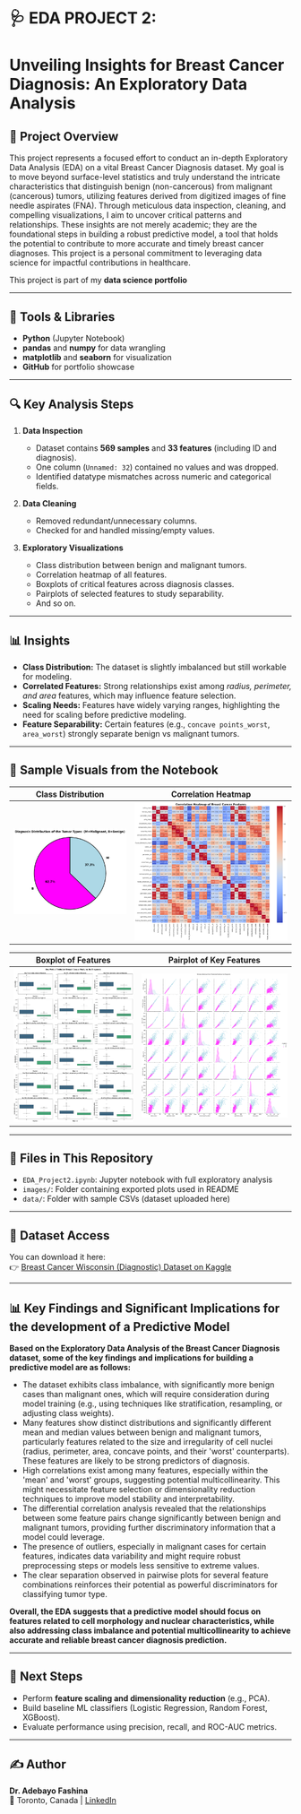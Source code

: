 # 🩺 EDA PROJECT 2:
#  Unveiling Insights for Breast Cancer Diagnosis: An Exploratory Data Analysis

## 📌 Project Overview
This project represents a focused effort to conduct an in-depth Exploratory Data Analysis (EDA) on a vital Breast Cancer Diagnosis dataset. My goal is to move beyond surface-level statistics and truly understand the intricate characteristics that distinguish benign (non-cancerous) from malignant (cancerous) tumors, utilizing features derived from digitized images of fine needle aspirates (FNA). Through meticulous data inspection, cleaning, and compelling visualizations, I aim to uncover critical patterns and relationships. These insights are not merely academic; they are the foundational steps in building a robust predictive model, a tool that holds the potential to contribute to more accurate and timely breast cancer diagnoses. This project is a personal commitment to leveraging data science for impactful contributions in healthcare.

This project is part of my **data science portfolio**

---

## 🧰 Tools & Libraries
- **Python** (Jupyter Notebook)  
- **pandas** and **numpy** for data wrangling  
- **matplotlib** and **seaborn** for visualization
- **GitHub** for portfolio showcase

---

## 🔍 Key Analysis Steps
1. **Data Inspection**
   - Dataset contains **569 samples** and **33 features** (including ID and diagnosis).
   - One column (`Unnamed: 32`) contained no values and was dropped.
   - Identified datatype mismatches across numeric and categorical fields.

2. **Data Cleaning**
   - Removed redundant/unnecessary columns.  
   - Checked for and handled missing/empty values.  

3. **Exploratory Visualizations**
   - Class distribution between benign and malignant tumors.
   - Correlation heatmap of all features.  
   - Boxplots of critical features across diagnosis classes.  
   - Pairplots of selected features to study separability.  
   - And so on.
---

## 📊 Insights
- **Class Distribution:** The dataset is slightly imbalanced but still workable for modeling.  
- **Correlated Features:** Strong relationships exist among *radius, perimeter, and area* features, which may influence feature selection.  
- **Scaling Needs:** Features have widely varying ranges, highlighting the need for scaling before predictive modeling.  
- **Feature Separability:** Certain features (e.g., `concave points_worst`, `area_worst`) strongly separate benign vs malignant tumors.  

---

## 📸 Sample Visuals from the Notebook  

| Class Distribution | Correlation Heatmap |
|--------------------|---------------------|
| ![Class Distribution](images/class_distribution.png) | ![Heatmap](images/feature_correlation_heatmap.png) |

| Boxplot of Features | Pairplot of Key Features |
|----------------------|--------------------------|
| ![Boxplot](images/boxplot_selected_features.png) | ![Pairplot](images/pairplot_key_features.png) |


---

## 📁 Files in This Repository
- `EDA_Project2.ipynb`: Jupyter notebook with full exploratory analysis  
- `images/`: Folder containing exported plots used in README  
- `data/`: Folder with sample CSVs (dataset uploaded here)  

---

## 📂 Dataset Access
You can download it here:  
👉 [Breast Cancer Wisconsin (Diagnostic) Dataset on Kaggle](https://www.kaggle.com/datasets/uciml/breast-cancer-wisconsin-data)  

---

## 📊 Key Findings and Significant Implications for the development of a Predictive Model

**Based on the Exploratory Data Analysis of the Breast Cancer Diagnosis dataset, some of the key findings and implications for building a predictive model are as follows:**

- The dataset exhibits class imbalance, with significantly more benign cases than malignant ones, which will require consideration during model training (e.g., using techniques like stratification, resampling, or adjusting class weights).
- Many features show distinct distributions and significantly different mean and median values between benign and malignant tumors, particularly features related to the size and irregularity of cell nuclei (radius, perimeter, area, concave points, and their 'worst' counterparts). These features are likely to be strong predictors of diagnosis.
- High correlations exist among many features, especially within the 'mean' and 'worst' groups, suggesting potential multicollinearity. This might necessitate feature selection or dimensionality reduction techniques to improve model stability and interpretability.
- The differential correlation analysis revealed that the relationships between some feature pairs change significantly between benign and malignant tumors, providing further discriminatory information that a model could leverage.
- The presence of outliers, especially in malignant cases for certain features, indicates data variability and might require robust preprocessing steps or models less sensitive to extreme values.
- The clear separation observed in pairwise plots for several feature combinations reinforces their potential as powerful discriminators for classifying tumor type.

**Overall, the EDA suggests that a predictive model should focus on features related to cell morphology and nuclear characteristics, while also addressing class imbalance and potential multicollinearity to achieve accurate and reliable breast cancer diagnosis prediction.**

---

## 🚀 Next Steps
- Perform **feature scaling and dimensionality reduction** (e.g., PCA).  
- Build baseline ML classifiers (Logistic Regression, Random Forest, XGBoost).  
- Evaluate performance using precision, recall, and ROC-AUC metrics.  

---
## ✍️ Author
**Dr. Adebayo Fashina**  
📍 Toronto, Canada | [LinkedIn](https://www.linkedin.com/in/your-link-here)  

